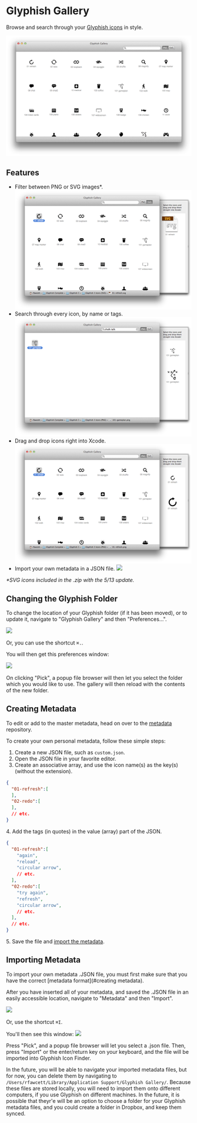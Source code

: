 Glyphish Gallery
================

Browse and search through your [Glyphish icons](http://glyphish.com/) in style.

![Screenshot](screenshots/screenshot_1.png)

## Features

* Filter between PNG or SVG images*.
![Screenshot](screenshots/screenshot_3.png)
* Search through every icon, by name or tags.
![Screenshot](screenshots/screenshot_4.png)
* Drag and drop icons right into Xcode.
![Screenshot](screenshots/screenshot_2.png)
* Import your own metadata in a JSON file.
![](https://i.imgur.com/Pjq279J.png)

<i>*SVG icons included in the .zip with the 5/13 update.</i>

## Changing the Glyphish Folder
To change the location of your Glyphish folder (if it has been moved), or to update it, navigate to "Glyphish Gallery" and then "Preferences...".

![](https://i.imgur.com/qrbIxR5.png)

Or, you can use the shortcut `⌘.`.

You will then get this preferences window:

![](https://i.imgur.com/NLj4EE6.png)

On clicking "Pick", a popup file browser will then let you select the folder which you would like to use.  The gallery will then reload with the contents of the new folder.

## Creating Metadata
To edit or add to the master metadata, head on over to the [metadata](https://github.com/glyphish/metadata) repository.

To create your own personal metadata, follow these simple steps:

1. Create a new JSON file, such as `custom.json`.
2. Open the JSON file in your favorite editor.
3. Create an associative array, and use the icon name(s) as the key(s) (without the extension).

```json
{
  "01-refresh":[
  ],
  "02-redo":[
  ],
  // etc.
}
```

<p>4. Add the tags (in quotes) in the value (array) part of the JSON.</p>

```json
{
  "01-refresh":[
    "again",
    "reload",
    "circular arrow",
    // etc.
  ],
  "02-redo":[
    "try again",
    "refresh",
    "circular arrow",
    // etc.
  ],
  // etc.
}
```

<p>5. Save the file and <a href='#Importing Metadata'>import the metadata</a>.</p>

## Importing Metadata

To import your own metadata .JSON file, you must first make sure that you have the correct [metadata format](#creating metadata).

After you have inserted all of your metadata, and saved the .JSON file in an easily accessible location, navigate to "Metadata" and then "Import".

![](https://i.imgur.com/E4sjXjH.png)

Or, use the shortcut `⌘I`.

You'll then see this window:
![](https://i.imgur.com/Pjq279J.png)

Press "Pick", and a popup file browser will let you select a .json file.  Then, press "Import" or the enter/return key on your keyboard, and the file will be imported into Glyphish Icon Finder.

In the future, you will be able to navigate your imported metadata files, but for now, you can delete them by navigating to `/Users/rfawcett/Library/Application Support/Glyphish Gallery/`.  Because these files are stored locally, you will need to import them onto different computers, if you use Glyphish on different machines.  In the future, it is possible that theyr'e will be an option to choose a folder for your Glyphish metadata files, and you could create a folder in Dropbox, and keep them synced.
